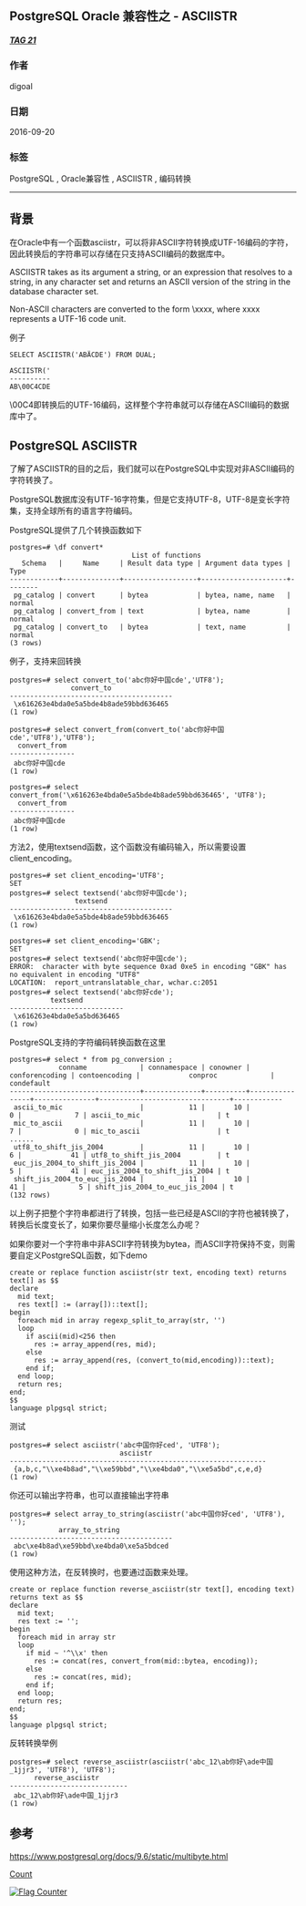 ## PostgreSQL Oracle 兼容性之 - ASCIISTR
##### [TAG 21](../class/21.md)
          
### 作者         
digoal          
          
### 日期        
2016-09-20       
          
### 标签        
PostgreSQL , Oracle兼容性 , ASCIISTR , 编码转换    
          
----        
          
## 背景  
在Oracle中有一个函数asciistr，可以将非ASCII字符转换成UTF-16编码的字符，因此转换后的字符串可以存储在只支持ASCII编码的数据库中。  
  
ASCIISTR takes as its argument a string, or an expression that resolves to a string, in any character set and returns an ASCII version of the string in the database character set.   
  
Non-ASCII characters are converted to the form \xxxx, where xxxx represents a UTF-16 code unit.  
  
例子  
```
SELECT ASCIISTR('ABÄCDE') FROM DUAL;

ASCIISTR('
----------
AB\00C4CDE
```
  
\00C4即转换后的UTF-16编码，这样整个字符串就可以存储在ASCII编码的数据库中了。  
  
## PostgreSQL ASCIISTR
了解了ASCIISTR的目的之后，我们就可以在PostgreSQL中实现对非ASCII编码的字符转换了。  
  
PostgreSQL数据库没有UTF-16字符集，但是它支持UTF-8，UTF-8是变长字符集，支持全球所有的语言字符编码。    
  
PostgreSQL提供了几个转换函数如下  
```
postgres=# \df convert*
                              List of functions
   Schema   |     Name     | Result data type | Argument data types |  Type  
------------+--------------+------------------+---------------------+--------
 pg_catalog | convert      | bytea            | bytea, name, name   | normal
 pg_catalog | convert_from | text             | bytea, name         | normal
 pg_catalog | convert_to   | bytea            | text, name          | normal
(3 rows)
```
  
例子，支持来回转换    
```
postgres=# select convert_to('abc你好中国cde','UTF8');
               convert_to               
----------------------------------------
 \x616263e4bda0e5a5bde4b8ade59bbd636465
(1 row)

postgres=# select convert_from(convert_to('abc你好中国cde','UTF8'),'UTF8');
  convert_from  
----------------
 abc你好中国cde
(1 row)

postgres=# select convert_from('\x616263e4bda0e5a5bde4b8ade59bbd636465', 'UTF8');
  convert_from  
----------------
 abc你好中国cde
(1 row)
```
  
方法2，使用textsend函数，这个函数没有编码输入，所以需要设置client_encoding。  
```
postgres=# set client_encoding='UTF8';
SET
postgres=# select textsend('abc你好中国cde');
                textsend                
----------------------------------------
 \x616263e4bda0e5a5bde4b8ade59bbd636465
(1 row)

postgres=# set client_encoding='GBK';
SET
postgres=# select textsend('abc你好中国cde');
ERROR:  character with byte sequence 0xad 0xe5 in encoding "GBK" has no equivalent in encoding "UTF8"
LOCATION:  report_untranslatable_char, wchar.c:2051
postgres=# select textsend('abc你好cde');
          textsend          
----------------------------
 \x616263e4bda0e5a5bd636465
(1 row)
```
  
PostgreSQL支持的字符编码转换函数在这里  
```
postgres=# select * from pg_conversion ;
            conname             | connamespace | conowner | conforencoding | contoencoding |            conproc             | condefault 
--------------------------------+--------------+----------+----------------+---------------+--------------------------------+------------
 ascii_to_mic                   |           11 |       10 |              0 |             7 | ascii_to_mic                   | t
 mic_to_ascii                   |           11 |       10 |              7 |             0 | mic_to_ascii                   | t
......
 utf8_to_shift_jis_2004         |           11 |       10 |              6 |            41 | utf8_to_shift_jis_2004         | t
 euc_jis_2004_to_shift_jis_2004 |           11 |       10 |              5 |            41 | euc_jis_2004_to_shift_jis_2004 | t
 shift_jis_2004_to_euc_jis_2004 |           11 |       10 |             41 |             5 | shift_jis_2004_to_euc_jis_2004 | t
(132 rows)
```
  
以上例子把整个字符串都进行了转换，包括一些已经是ASCII的字符也被转换了，转换后长度变长了，如果你要尽量缩小长度怎么办呢？  
  
如果你要对一个字符串中非ASCII字符转换为bytea，而ASCII字符保持不变，则需要自定义PostgreSQL函数，如下demo    
```
create or replace function asciistr(str text, encoding text) returns text[] as $$
declare
  mid text;
  res text[] := (array[])::text[];
begin
  foreach mid in array regexp_split_to_array(str, '')
  loop
    if ascii(mid)<256 then
      res := array_append(res, mid);
    else
      res := array_append(res, (convert_to(mid,encoding))::text);
    end if;
  end loop;
  return res;
end;
$$
language plpgsql strict;
```
  
测试  
```
postgres=# select asciistr('abc中国你好ced', 'UTF8');
                           asciistr                            
---------------------------------------------------------------
 {a,b,c,"\\xe4b8ad","\\xe59bbd","\\xe4bda0","\\xe5a5bd",c,e,d}
(1 row)
```
  
你还可以输出字符串，也可以直接输出字符串  
```
postgres=# select array_to_string(asciistr('abc中国你好ced', 'UTF8'), '');
            array_to_string             
----------------------------------------
 abc\xe4b8ad\xe59bbd\xe4bda0\xe5a5bdced
(1 row)
```
  
使用这种方法，在反转换时，也要通过函数来处理。  
```
create or replace function reverse_asciistr(str text[], encoding text) returns text as $$
declare
  mid text;
  res text := '';
begin
  foreach mid in array str
  loop
    if mid ~ '^\\x' then
      res := concat(res, convert_from(mid::bytea, encoding));
    else
      res := concat(res, mid);
    end if;
  end loop;
  return res;
end;
$$
language plpgsql strict;
```
  
反转转换举例  
```
postgres=# select reverse_asciistr(asciistr('abc_12\ab你好\ade中国_1jjr3', 'UTF8'), 'UTF8');
      reverse_asciistr       
-----------------------------
 abc_12\ab你好\ade中国_1jjr3
(1 row)
```
      
## 参考  
https://www.postgresql.org/docs/9.6/static/multibyte.html  
  
[Count](http://info.flagcounter.com/h9V1)      
  


  
<a rel="nofollow" href="http://info.flagcounter.com/h9V1"  ><img src="http://s03.flagcounter.com/count/h9V1/bg_FFFFFF/txt_000000/border_CCCCCC/columns_2/maxflags_12/viewers_0/labels_0/pageviews_0/flags_0/"  alt="Flag Counter"  border="0"  ></a>  
  
